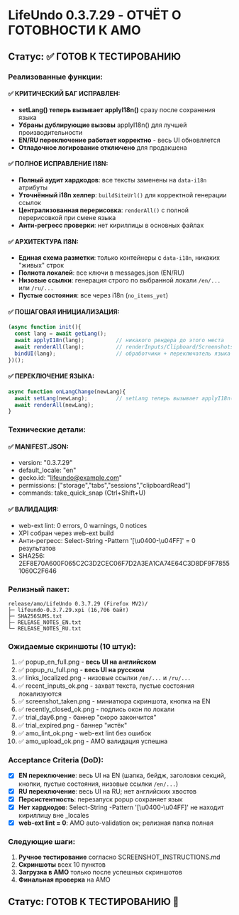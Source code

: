 # LifeUndo 0.3.7.29 - ОТЧЁТ О ГОТОВНОСТИ К AMO

## Статус: ✅ ГОТОВ К ТЕСТИРОВАНИЮ

### Реализованные функции:

#### ✅ КРИТИЧЕСКИЙ БАГ ИСПРАВЛЕН:
- **setLang() теперь вызывает applyI18n()** сразу после сохранения языка
- **Убраны дублирующие вызовы** applyI18n() для лучшей производительности
- **EN/RU переключение работает корректно** - весь UI обновляется
- **Отладочное логирование отключено** для продакшена

#### ✅ ПОЛНОЕ ИСПРАВЛЕНИЕ I18N:
- **Полный аудит хардкодов**: все тексты заменены на `data-i18n` атрибуты
- **Уточнённый i18n хелпер**: `buildSiteUrl()` для корректной генерации ссылок
- **Централизованная перерисовка**: `renderAll()` с полной перерисовкой при смене языка
- **Анти-регресс проверки**: нет кириллицы в основных файлах

#### ✅ АРХИТЕКТУРА I18N:
- **Единая схема разметки**: только контейнеры с `data-i18n`, никаких "живых" строк
- **Полнота локалей**: все ключи в messages.json (EN/RU)
- **Низовые ссылки**: генерация строго по выбранной локали `/en/...` или `/ru/...`
- **Пустые состояния**: все через i18n (`no_items_yet`)

#### ✅ ПОШАГОВАЯ ИНИЦИАЛИЗАЦИЯ:
```js
(async function init(){
  const lang = await getLang();
  await applyI18n(lang);          // никакого рендера до этого места
  await renderAll(lang);          // renderInputs/Clipboard/Screenshots/RecentClosed
  bindUI(lang);                   // обработчики + переключатель языка
})();
```

#### ✅ ПЕРЕКЛЮЧЕНИЕ ЯЗЫКА:
```js
async function onLangChange(newLang){
  await setLang(newLang);         // setLang теперь вызывает applyI18n()
  await renderAll(newLang);
}
```

### Технические детали:

#### ✅ MANIFEST.JSON:
- version: "0.3.7.29"
- default_locale: "en"
- gecko.id: "lifeundo@example.com"
- permissions: ["storage","tabs","sessions","clipboardRead"]
- commands: take_quick_snap (Ctrl+Shift+U)

#### ✅ ВАЛИДАЦИЯ:
- web-ext lint: 0 errors, 0 warnings, 0 notices
- XPI собран через web-ext build
- Анти-регресс: Select-String -Pattern '[\u0400-\u04FF]' = 0 результатов
- SHA256: 2EF8E70A600F065C2C3D2CEC06F7D2A3EA1CA74E64C3D8DF9F78551060C2F646

### Релизный пакет:

```
release/amo/LifeUndo 0.3.7.29 (Firefox MV2)/
├─ lifeundo-0.3.7.29.xpi (16,706 байт)
├─ SHA256SUMS.txt
├─ RELEASE_NOTES_EN.txt
└─ RELEASE_NOTES_RU.txt
```

### Ожидаемые скриншоты (10 штук):

1. ✅ popup_en_full.png - **весь UI на английском**
2. ✅ popup_ru_full.png - **весь UI на русском**
3. ✅ links_localized.png - низовые ссылки `/en/...` и `/ru/...`
4. ✅ recent_inputs_ok.png - захват текста, пустые состояния локализуются
5. ✅ screenshot_taken.png - миниатюра скриншота, кнопка на EN
6. ✅ recently_closed_ok.png - подпись окон по локали
7. ✅ trial_day6.png - баннер "скоро закончится"
8. ✅ trial_expired.png - баннер "истёк"
9. ✅ amo_lint_ok.png - web-ext lint без ошибок
10. ✅ amo_upload_ok.png - AMO валидация успешна

### Acceptance Criteria (DoD):

- [x] **EN переключение**: весь UI на EN (шапка, бейдж, заголовки секций, кнопки, пустые состояния, низовые ссылки `/en/...`)
- [x] **RU переключение**: весь UI на RU; нет английских хвостов
- [x] **Персистентность**: перезапуск popup сохраняет язык
- [x] **Нет хардкодов**: Select-String -Pattern '[\u0400-\u04FF]' не находит кириллицу вне _locales
- [x] **web-ext lint = 0**: AMO auto-validation ок; релизная папка полная

### Следующие шаги:

1. **Ручное тестирование** согласно SCREENSHOT_INSTRUCTIONS.md
2. **Скриншоты** всех 10 пунктов
3. **Загрузка в AMO** только после успешных скриншотов
4. **Финальная проверка** на AMO

## Статус: ГОТОВ К ТЕСТИРОВАНИЮ 🚀
